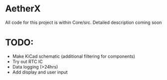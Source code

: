 # AetherX
All code for this project is within Core/src. Detailed description coming soon

# TODO:
* Make KiCad schematic (additional filtering for components)
* Try out RTC IC
* Data logging (>24hrs)
* Add display and user input 